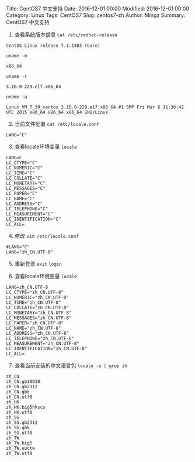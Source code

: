 Title: CentOS7 中文支持
Date: 2016-12-01 00:00
Modified: 2016-12-01 00:00
Category: Linux
Tags: CentOS7
Slug: centos7-zh
Author: Mingz
Summary: CentOS7 中文支持

1. 查看系统版本信息
`cat /etc/redhat-release`
```
CentOS Linux release 7.1.1503 (Core)
```
`uname -m`
```
x86_64
```
`uname -r`
```
3.10.0-229.el7.x86_64
```
`uname -a`
```
Linux VM_7_30_centos 3.10.0-229.el7.x86_64 #1 SMP Fri Mar 6 11:36:42 UTC 2015 x86_64 x86_64 x86_64 GNU/Linux
```

2. 当前文件配置
`cat /etc/locale.conf`
```
LANG="C"
```

3. 查看locale环境变量
`locale`
```
LANG=C
LC_CTYPE="C"
LC_NUMERIC="C"
LC_TIME="C"
LC_COLLATE="C"
LC_MONETARY="C"
LC_MESSAGES="C"
LC_PAPER="C"
LC_NAME="C"
LC_ADDRESS="C"
LC_TELEPHONE="C"
LC_MEASUREMENT="C"
LC_IDENTIFICATION="C"
LC_ALL=
```
4. 修改
`vim /etc/locale.conf`
```
#LANG="C"
LANG="zh_CN.UTF-8"
```

5. 重新登录
`exit`
`login`

6. 查看locale环境变量
`locale`
```
LANG=zh_CN.UTF-8
LC_CTYPE="zh_CN.UTF-8"
LC_NUMERIC="zh_CN.UTF-8"
LC_TIME="zh_CN.UTF-8"
LC_COLLATE="zh_CN.UTF-8"
LC_MONETARY="zh_CN.UTF-8"
LC_MESSAGES="zh_CN.UTF-8"
LC_PAPER="zh_CN.UTF-8"
LC_NAME="zh_CN.UTF-8"
LC_ADDRESS="zh_CN.UTF-8"
LC_TELEPHONE="zh_CN.UTF-8"
LC_MEASUREMENT="zh_CN.UTF-8"
LC_IDENTIFICATION="zh_CN.UTF-8"
LC_ALL=
```
7. 查看当前安装的中文语言包
`locale -a | grep zh`
```
zh_CN
zh_CN.gb18030
zh_CN.gb2312
zh_CN.gbk
zh_CN.utf8
zh_HK
zh_HK.big5hkscs
zh_HK.utf8
zh_SG
zh_SG.gb2312
zh_SG.gbk
zh_SG.utf8
zh_TW
zh_TW.big5
zh_TW.euctw
zh_TW.utf8
```
